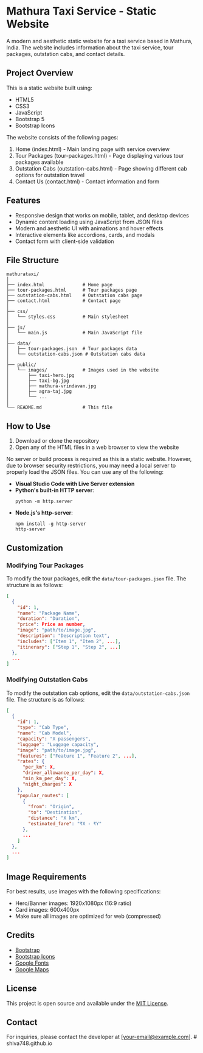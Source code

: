 # Mathura Taxi Service - Static Website

A modern and aesthetic static website for a taxi service based in Mathura, India. The website includes information about the taxi service, tour packages, outstation cabs, and contact details.

## Project Overview

This is a static website built using:
- HTML5
- CSS3
- JavaScript
- Bootstrap 5
- Bootstrap Icons

The website consists of the following pages:
1. Home (index.html) - Main landing page with service overview
2. Tour Packages (tour-packages.html) - Page displaying various tour packages available
3. Outstation Cabs (outstation-cabs.html) - Page showing different cab options for outstation travel
4. Contact Us (contact.html) - Contact information and form

## Features

- Responsive design that works on mobile, tablet, and desktop devices
- Dynamic content loading using JavaScript from JSON files
- Modern and aesthetic UI with animations and hover effects
- Interactive elements like accordions, cards, and modals
- Contact form with client-side validation

## File Structure

```
mathurataxi/
│
├── index.html              # Home page
├── tour-packages.html      # Tour packages page
├── outstation-cabs.html    # Outstation cabs page
├── contact.html            # Contact page
│
├── css/
│   └── styles.css          # Main stylesheet
│
├── js/
│   └── main.js             # Main JavaScript file
│
├── data/
│   ├── tour-packages.json  # Tour packages data
│   └── outstation-cabs.json # Outstation cabs data
│
├── public/
│   └── images/             # Images used in the website
│       ├── taxi-hero.jpg
│       ├── taxi-bg.jpg
│       ├── mathura-vrindavan.jpg
│       ├── agra-taj.jpg
│       └── ...
│
└── README.md               # This file
```

## How to Use

1. Download or clone the repository
2. Open any of the HTML files in a web browser to view the website

No server or build process is required as this is a static website. However, due to browser security restrictions, you may need a local server to properly load the JSON files. You can use any of the following:

- **Visual Studio Code with Live Server extension**
- **Python's built-in HTTP server**:
  ```
  python -m http.server
  ```
- **Node.js's http-server**:
  ```
  npm install -g http-server
  http-server
  ```

## Customization

### Modifying Tour Packages

To modify the tour packages, edit the `data/tour-packages.json` file. The structure is as follows:

```json
[
  {
    "id": 1,
    "name": "Package Name",
    "duration": "Duration",
    "price": Price as number,
    "image": "path/to/image.jpg",
    "description": "Description text",
    "includes": ["Item 1", "Item 2", ...],
    "itinerary": ["Step 1", "Step 2", ...]
  },
  ...
]
```

### Modifying Outstation Cabs

To modify the outstation cab options, edit the `data/outstation-cabs.json` file. The structure is as follows:

```json
[
  {
    "id": 1,
    "type": "Cab Type",
    "name": "Cab Model",
    "capacity": "X passengers",
    "luggage": "Luggage capacity",
    "image": "path/to/image.jpg",
    "features": ["Feature 1", "Feature 2", ...],
    "rates": {
      "per_km": X,
      "driver_allowance_per_day": X,
      "min_km_per_day": X,
      "night_charges": X
    },
    "popular_routes": [
      {
        "from": "Origin",
        "to": "Destination",
        "distance": "X km",
        "estimated_fare": "₹X - ₹Y"
      },
      ...
    ]
  },
  ...
]
```

## Image Requirements

For best results, use images with the following specifications:

- Hero/Banner images: 1920x1080px (16:9 ratio)
- Card images: 600x400px
- Make sure all images are optimized for web (compressed)

## Credits

- [Bootstrap](https://getbootstrap.com/)
- [Bootstrap Icons](https://icons.getbootstrap.com/)
- [Google Fonts](https://fonts.google.com/)
- [Google Maps](https://www.google.com/maps)

## License

This project is open source and available under the [MIT License](LICENSE).

## Contact

For inquiries, please contact the developer at [your-email@example.com]. # shiva748.github.io
